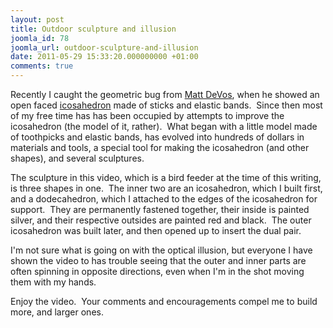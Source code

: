 ```yaml
---
layout: post
title: Outdoor sculpture and illusion
joomla_id: 78
joomla_url: outdoor-sculpture-and-illusion
date: 2011-05-29 15:33:20.000000000 +01:00
comments: true
---
```

<p>Recently I caught the geometric bug from <a href="http://www.sfu.ca/~mdevos/" title="Matt DeVos">Matt DeVos</a>, when he showed an open faced <a href="http://en.wikipedia.org/wiki/Icosahedron" title="Wiki Icosahedron">icosahedron</a> made of sticks and elastic bands.  Since then most of my free time has has been occupied by attempts to improve the icosahedron (the model of it, rather).  What began with a little model made of toothpicks and elastic bands, has evolved into hundreds of dollars in materials and tools, a special tool for making the icosahedron (and other shapes), and several sculptures.</p>
<p>The sculpture in this video, which is a bird feeder at the time of this writing, is three shapes in one.  The inner two are an icosahedron, which I built first, and a dodecahedron, which I attached to the edges of the icosahedron for support.  They are permanently fastened together, their inside is painted silver, and their respective outsides are painted red and black.  The outer icosahedron was built later, and then opened up to insert the dual pair.</p>
<p>I'm not sure what is going on with the optical illusion, but everyone I have shown the video to has trouble seeing that the outer and inner parts are often spinning in opposite directions, even when I'm in the shot moving them with my hands.</p>
<p>Enjoy the video.  Your comments and encouragements compel me to build more, and larger ones.</p>
<p> </p>
<p>
<object width="640" height="375">
<param name="movie" value="http://www.youtube.com/v/oOUkBkdXUdg?fs=1&amp;hl=en_US&amp;rel=0&amp;hd=1" />
<param name="allowFullScreen" value="true" />
<param name="allowscriptaccess" value="always" /><embed type="application/x-shockwave-flash" width="640" height="375" src="http://www.youtube.com/v/oOUkBkdXUdg?fs=1&amp;hl=en_US&amp;rel=0&amp;hd=1" allowfullscreen="true" allowscriptaccess="always"></embed>
</object>
</p>
